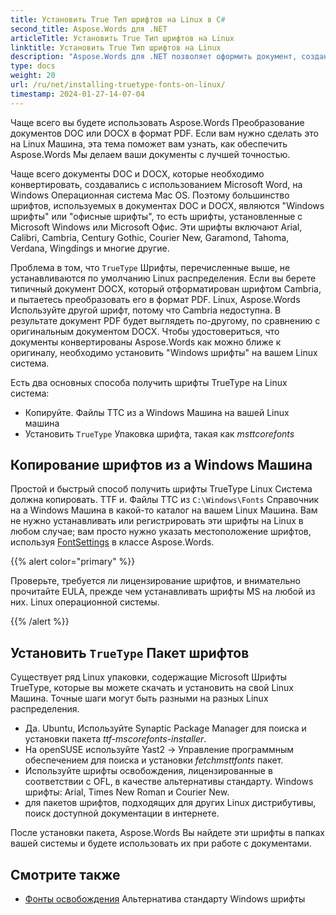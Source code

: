 ```yaml
---
title: Установить True Тип шрифтов на Linux в C#
second_title: Aspose.Words для .NET
articleTitle: Установить True Тип шрифтов на Linux
linktitle: Установить True Тип шрифтов на Linux
description: "Aspose.Words для .NET позволяет оформить документ, созданный с использованием Microsoft Word на Linux Машина с наилучшей точностью использования C#. Для этого скопируйте файлы шрифтов из Windows Машина или установить `TrueType` Упаковка шрифта на вашем Linux машина в C#."
type: docs
weight: 20
url: /ru/net/installing-truetype-fonts-on-linux/
timestamp: 2024-01-27-14-07-04
---
```


Чаще всего вы будете использовать Aspose.Words Преобразование документов DOC или DOCX в формат PDF. Если вам нужно сделать это на Linux Машина, эта тема поможет вам узнать, как обеспечить Aspose.Words Мы делаем ваши документы с лучшей точностью.

Чаще всего документы DOC и DOCX, которые необходимо конвертировать, создавались с использованием Microsoft Word, на Windows Операционная система Mac OS. Поэтому большинство шрифтов, используемых в документах DOC и DOCX, являются "Windows шрифты" или "офисные шрифты", то есть шрифты, установленные с Microsoft Windows или Microsoft Офис. Эти шрифты включают Arial, Calibri, Cambria, Century Gothic, Courier New, Garamond, Tahoma, Verdana, Wingdings и многие другие.

Проблема в том, что `TrueType` Шрифты, перечисленные выше, не устанавливаются по умолчанию Linux распределения. Если вы берете типичный документ DOCX, который отформатирован шрифтом Cambria, и пытаетесь преобразовать его в формат PDF. Linux, Aspose.Words Используйте другой шрифт, потому что Cambria недоступна. В результате документ PDF будет выглядеть по-другому, по сравнению с оригинальным документом DOCX. Чтобы удостовериться, что документы конвертированы Aspose.Words как можно ближе к оригиналу, необходимо установить "Windows шрифты" на вашем Linux система.

Есть два основных способа получить шрифты TrueType на Linux система:

- Копируйте. Файлы TTC из a Windows Машина на вашей Linux машина
- Установить `TrueType` Упаковка шрифта, такая как *msttcorefonts*

## Копирование шрифтов из a Windows Машина

Простой и быстрый способ получить шрифты TrueType Linux Система должна копировать. TTF и. Файлы TTC из `C:\Windows\Fonts` Справочник на a Windows Машина в какой-то каталог на вашем Linux Машина. Вам не нужно устанавливать или регистрировать эти шрифты на Linux в любом случае; вам просто нужно указать местоположение шрифтов, используя [FontSettings](https://reference.aspose.com/words/net/aspose.words.fonts/fontsettings/) в классе Aspose.Words.

{{% alert color="primary" %}}

Проверьте, требуется ли лицензирование шрифтов, и внимательно прочитайте EULA, прежде чем устанавливать шрифты MS на любой из них. Linux операционной системы.

{{% /alert %}}

## Установить `TrueType` Пакет шрифтов

Существует ряд Linux упаковки, содержащие Microsoft Шрифты TrueType, которые вы можете скачать и установить на свой Linux Машина. Точные шаги могут быть разными на разных Linux распределения.

- Да. Ubuntu, Используйте Synaptic Package Manager для поиска и установки пакета *ttf-mscorefonts-installer*.
- На openSUSE используйте Yast2 → Управление программным обеспечением для поиска и установки *fetchmsttfonts* пакет.
- Используйте шрифты освобождения, лицензированные в соответствии с OFL, в качестве альтернативы стандарту. Windows шрифты: Arial, Times New Roman и Courier New.
- для пакетов шрифтов, подходящих для других Linux дистрибутивы, поиск доступной документации в интернете.

После установки пакета, Aspose.Words Вы найдете эти шрифты в папках вашей системы и будете использовать их при работе с документами.

## Смотрите также

- [Фонты освобождения](https://github.com/liberationfonts) Альтернатива стандарту Windows шрифты
